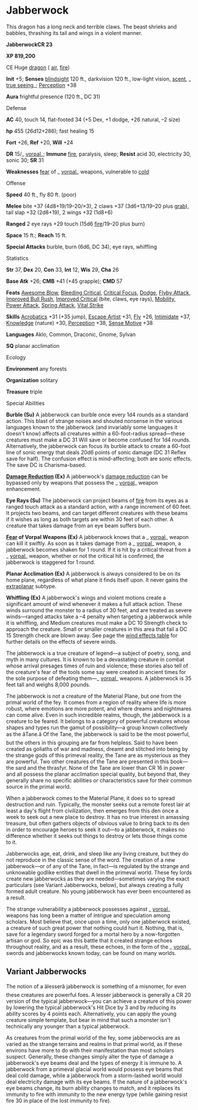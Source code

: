 # Jabberwock

This dragon has a long neck and terrible claws. The beast shrieks and babbles, thrashing its tail and wings in a violent manner.

**JabberwockCR 23**

**XP 819,200**

CE Huge [dragon](/pathfinderRPG/prd/monsters/creatureTypes.html#_dragon) ( [air](/pathfinderRPG/prd/monsters/creatureTypes.html#_air-subtype), [fire](/pathfinderRPG/prd/monsters/creatureTypes.html#_fire-subtype))

**Init** +5; **Senses** [blindsight](/pathfinderRPG/prd/monsters/universalMonsterRules.html#_blindsight) 120 ft., darkvision 120 ft., low-light vision, [scent](/pathfinderRPG/prd/monsters/universalMonsterRules.html#_scent), _ [true seeing](/pathfinderRPG/prd/additionalMonsters/../spells/trueSeeing.html#_true-seeing)_; [Perception](/pathfinderRPG/prd/additionalMonsters/../skills/perception.html#_perception) +38

**Aura** frightful presence (120 ft., DC 31)

Defense

**AC** 40, touch 14, flat-footed 34 (+5 Dex, +1 dodge, +26 natural, –2 size)

**hp** 455 (26d12+286); fast healing 15

**Fort** +26, **Ref** +20, **Will** +24

**DR** 15/_ [vorpal](/pathfinderRPG/prd/additionalMonsters/../magicItems/weapons.html#_vorpal)_; **Immune** [fire](/pathfinderRPG/prd/monsters/creatureTypes.html#_fire-subtype), paralysis, sleep; **Resist** acid 30, electricity 30, sonic 30; **SR** 31

**Weaknesses** [fear](/pathfinderRPG/prd/monsters/universalMonsterRules.html#_fear-(su-or-sp)) of _ [vorpal](/pathfinderRPG/prd/additionalMonsters/../magicItems/weapons.html#_vorpal)_ weapons, vulnerable to [cold](/pathfinderRPG/prd/monsters/creatureTypes.html#_cold-subtype)

Offense

**Speed** 40 ft., fly 80 ft. (poor)

**Melee** bite +37 (4d8+19/19–20/×3), 2 claws +37 (3d6+13/19–20 plus [grab](/pathfinderRPG/prd/monsters/universalMonsterRules.html#_grab)), tail slap +32 (2d8+19), 2 wings +32 (1d8+6)

**Ranged** 2 eye rays +29 touch (15d6 [fire](/pathfinderRPG/prd/monsters/creatureTypes.html#_fire-subtype)/19–20 plus burn)

**Space** 15 ft.; **Reach** 15 ft.

**Special Attacks** burble, burn (6d6, DC 34), eye rays, whiffling

Statistics

**Str** 37, **Dex** 20, **Con** 33, **Int** 12, **Wis** 29, **Cha** 26

**Base Atk** +26; **CMB** +41 (+45 grapple); **CMD** 57

**Feats** [Awesome Blow](/pathfinderRPG/prd/additionalMonsters/../monsters/monsterFeats.html#_awesome-blow), [Bleeding Critical](/pathfinderRPG/prd/additionalMonsters/../feats.html#_bleeding-critical), [Critical Focus](/pathfinderRPG/prd/additionalMonsters/../feats.html#_critical-focus), [Dodge](/pathfinderRPG/prd/additionalMonsters/../feats.html#_dodge), [Flyby Attack](/pathfinderRPG/prd/additionalMonsters/../monsters/monsterFeats.html#_flyby-attack), [Improved Bull Rush](/pathfinderRPG/prd/additionalMonsters/../feats.html#_improved-bull-rush), [Improved Critical](/pathfinderRPG/prd/additionalMonsters/../feats.html#_improved-critical) (bite, claws, eye rays), [Mobility](/pathfinderRPG/prd/additionalMonsters/../feats.html#_mobility), [Power Attack](/pathfinderRPG/prd/additionalMonsters/../feats.html#_power-attack), [Spring Attack](/pathfinderRPG/prd/additionalMonsters/../feats.html#_spring-attack), [Vital Strike](/pathfinderRPG/prd/additionalMonsters/../feats.html#_vital-strike)

**Skills** [Acrobatics](/pathfinderRPG/prd/additionalMonsters/../skills/acrobatics.html#_acrobatics) +31 (+35 jump), [Escape Artist](/pathfinderRPG/prd/additionalMonsters/../skills/escapeArtist.html#_escape-artist) +31, [Fly](/pathfinderRPG/prd/additionalMonsters/../skills/fly.html#_fly) +26, [Intimidate](/pathfinderRPG/prd/additionalMonsters/../skills/intimidate.html#_intimidate) +37, [Knowledge](/pathfinderRPG/prd/additionalMonsters/../skills/knowledge.html#_knowledge) (nature) +30, [Perception](/pathfinderRPG/prd/additionalMonsters/../skills/perception.html#_perception) +38, [Sense Motive](/pathfinderRPG/prd/additionalMonsters/../skills/senseMotive.html#_sense-motive) +38

**Languages** Aklo, Common, Draconic, Gnome, Sylvan

**SQ** planar acclimation

Ecology

**Environment** any forests

**Organization** solitary

**Treasure** triple

Special Abilities

**Burble (Su)** A jabberwock can burble once every 1d4 rounds as a standard action. This blast of strange noises and shouted nonsense in the various languages known to the jabberwock (and invariably some languages it doesn't know) affects all creatures within a 60-foot-radius spread—these creatures must make a DC 31 Will save or become confused for 1d4 rounds. Alternatively, the jabberwock can focus its burble attack to create a 60-foot line of sonic energy that deals 20d6 points of sonic damage (DC 31 Reflex save for half). The confusion effect is mind-affecting; both are sonic effects. The save DC is Charisma-based.

**[Damage Reduction](/pathfinderRPG/prd/monsters/universalMonsterRules.html#_damage-reduction-(ex-or-su)) (Ex)** A jabberwock's [damage reduction](/pathfinderRPG/prd/monsters/universalMonsterRules.html#_damage-reduction-(ex-or-su)) can be bypassed only by weapons that possess the _ [vorpal](/pathfinderRPG/prd/additionalMonsters/../magicItems/weapons.html#_vorpal)_ weapon enhancement.

**Eye Rays (Su)** The jabberwock can project beams of [fire](/pathfinderRPG/prd/monsters/creatureTypes.html#_fire-subtype) from its eyes as a ranged touch attack as a standard action, with a range increment of 60 feet. It projects two beams, and can target different creatures with these beams if it wishes as long as both targets are within 30 feet of each other. A creature that takes damage from an eye beam suffers burn.

**[Fear](/pathfinderRPG/prd/monsters/universalMonsterRules.html#_fear-(su-or-sp)) of Vorpal Weapons (Ex)** A jabberwock knows that a _ [vorpal](/pathfinderRPG/prd/additionalMonsters/../magicItems/weapons.html#_vorpal)_ weapon can kill it swiftly. As soon as it takes damage from a _ [vorpal](/pathfinderRPG/prd/additionalMonsters/../magicItems/weapons.html#_vorpal)_ weapon, a jabberwock becomes shaken for 1 round. If it is hit by a critical threat from a _ [vorpal](/pathfinderRPG/prd/additionalMonsters/../magicItems/weapons.html#_vorpal)_ weapon, whether or not the critical hit is confirmed, the jabberwock is staggered for 1 round.

**Planar Acclimation (Ex)** A jabberwock is always considered to be on its home plane, regardless of what plane it finds itself upon. It never gains the [extraplanar](/pathfinderRPG/prd/monsters/creatureTypes.html#_extraplanar-subtype) subtype.

**Whiffling (Ex)** A jabberwock's wings and violent motions create a significant amount of wind whenever it makes a full attack action. These winds surround the monster to a radius of 30 feet, and are treated as severe winds—ranged attacks take a –4 penalty when targeting a jabberwock while it is whiffling, and Medium creatures must make a DC 10 Strength check to approach the creature. Small or smaller creatures in this area that fail a DC 15 Strength check are blown away. See page the [wind effects table](/pathfinderRPG/prd/additionalMonsters/../environment.html#_table-13-10-wind-effects) for further details on the effects of severe winds.

The jabberwock is a true creature of legend—a subject of poetry, song, and myth in many cultures. It is known to be a devastating creature in combat whose arrival presages times of ruin and violence; these stories also tell of the creature's fear of the tools some say were created in ancient times for the sole purpose of defeating them—_ [vorpal](/pathfinderRPG/prd/additionalMonsters/../magicItems/weapons.html#_vorpal)_ weapons. A jabberwock is 35 feet tall and weighs 8,000 pounds.

The jabberwock is not a creature of the Material Plane, but one from the primal world of the fey. It comes from a region of reality where life is more robust, where emotions are more potent, and where dreams and nightmares can come alive. Even in such incredible realms, though, the jabberwock is a creature to be feared. It belongs to a category of powerful creatures whose shapes and types run the gamut of possibility—a group known collectively as the âTane.â Of the Tane, the jabberwock is said to be the most powerful, but the others in this grouping are far from helpless. Said to have been created as goliaths of war and madness, dreamt and stitched into being by the strange gods of this primeval reality, the Tane are as mysterious as they are powerful. Two other creatures of the Tane are presented in this book—the sard and the thrasfyr. None of the Tane are lower than CR 16 in power and all possess the planar acclimation special quality, but beyond that, they generally share no specific abilities or characteristics save for their common source in the primal world.

When a jabberwock comes to the Material Plane, it does so to spread destruction and ruin. Typically, the monster seeks out a remote forest lair at least a day's flight from civilization, then emerges from this den once a week to seek out a new place to destroy. It has no true interest in amassing treasure, but often gathers objects of obvious value to bring back to its den in order to encourage heroes to seek it out—to a jabberwock, it makes no difference whether it seeks out things to destroy or lets those things come to it.

Jabberwocks age, eat, drink, and sleep like any living creature, but they do not reproduce in the classic sense of the word. The creation of a new jabberwock—or of any of the Tane, in fact—is regulated by the strange and unknowable godlike entities that dwell in the primeval world. These fey lords create new jabberwocks as they are needed—sometimes varying the exact particulars (see Variant Jabberwocks, below), but always creating a fully formed adult creature. No young jabberwock has ever been encountered as a result.

The strange vulnerability a jabberwock possesses against _ [vorpal](/pathfinderRPG/prd/additionalMonsters/../magicItems/weapons.html#_vorpal)_ weapons has long been a matter of intrigue and speculation among scholars. Most believe that, once upon a time, only one jabberwock existed, a creature of such great power that nothing could hurt it. Nothing, that is, save for a legendary sword forged for a mortal hero by a now-forgotten artisan or god. So epic was this battle that it created strange echoes throughout reality, and as a result, these echoes, in the form of the _ [vorpal](/pathfinderRPG/prd/additionalMonsters/../magicItems/weapons.html#_vorpal)_ swords and jabberwocks known today, can be found on many worlds.

## Variant Jabberwocks

The notion of a âlesserâ jabberwock is something of a misnomer, for even these creatures are powerful foes. A lesser jabberwock is generally a CR 20 version of the typical jabberwock—you can achieve a creature of this power by lowering the typical jabberwock's Hit Dice by 3 and by reducing its ability scores by 4 points each. Alternatively, you can apply the young creature simple template, but bear in mind that such a monster isn't technically any younger than a typical jabberwock.

As creatures from the primal world of the fey, some jabberwocks are as varied as the strange terrains and realms in that primal world, as if these environs have more to do with their manifestation than most scholars suspect. Generally, these changes simply alter the type of damage a jabberwock's eye beams deal and the types of energy it is immune to. A jabberwock from a primeval glacial world would possess eye beams that deal cold damage, while a jabberwock from a storm-lashed world would deal electricity damage with its eye beams. If the nature of a jabberwock's eye beams change, its burn ability changes to match, and it replaces its immunity to fire with immunity to the new energy type (while gaining resist fire 30 in place of the lost immunity to fire).

